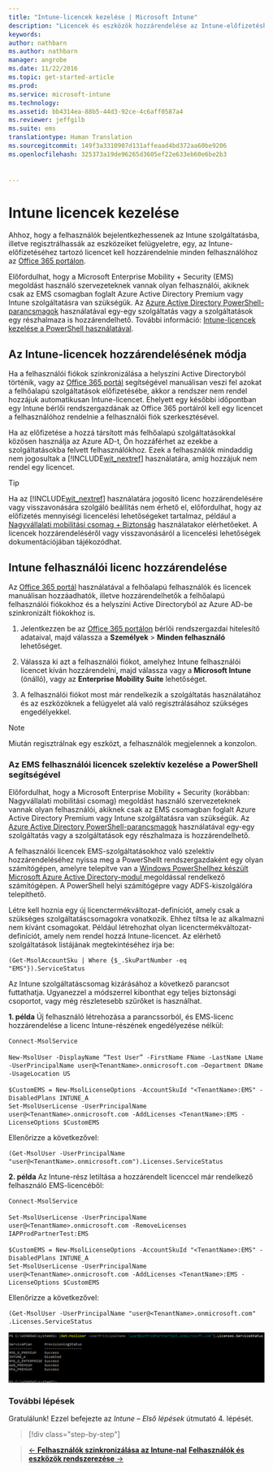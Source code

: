 ```yaml
---
title: "Intune-licencek kezelése | Microsoft Intune"
description: "Licencek és eszközök hozzárendelése az Intune-előfizetéshez"
keywords: 
author: nathbarn
ms.author: nathbarn
manager: angrobe
ms.date: 11/22/2016
ms.topic: get-started-article
ms.prod: 
ms.service: microsoft-intune
ms.technology: 
ms.assetid: bb4314ea-88b5-44d3-92ce-4c6aff0587a4
ms.reviewer: jeffgilb
ms.suite: ems
translationtype: Human Translation
ms.sourcegitcommit: 149f3a3310907d131affeaad4bd372aa60be9206
ms.openlocfilehash: 325373a19de96265d3605ef22e633eb60e6be2b3


---
```


# <a name="manage-intune-licenses"></a>Intune licencek kezelése
Ahhoz, hogy a felhasználók bejelentkezhessenek az Intune szolgáltatásba, illetve regisztrálhassák az eszközeiket felügyeletre, egy, az Intune-előfizetéséhez tartozó licencet kell hozzárendelnie minden felhasználóhoz az [Office 365 portálon](http://go.microsoft.com/fwlink/p/?LinkId=698854).

Előfordulhat, hogy a Microsoft Enterprise Mobility + Security (EMS) megoldást használó szervezeteknek vannak olyan felhasználói, akiknek csak az EMS csomagban foglalt Azure Active Directory Premium vagy Intune szolgáltatásra van szükségük. Az [Azure Active Directory PowerShell-parancsmagok](https://msdn.microsoft.com/library/jj151815.aspx) használatával egy-egy szolgáltatás vagy a szolgáltatások egy részhalmaza is hozzárendelhető. További információ: [Intune-licencek kezelése a PowerShell használatával](start-with-a-paid-subscription-to-microsoft-intune-step-4-posh.md).

## <a name="how-intune-licenses-are-assigned"></a>Az Intune-licencek hozzárendelésének módja
Ha a felhasználói fiókok szinkronizálása a helyszíni Active Directoryból történik, vagy az [Office 365 portál](http://go.microsoft.com/fwlink/p/?LinkId=698854) segítségével manuálisan veszi fel azokat a felhőalapú szolgáltatások előfizetésébe, akkor a rendszer nem rendel hozzájuk automatikusan Intune-licencet. Ehelyett egy későbbi időpontban egy Intune bérlői rendszergazdának az Office 365 portálról kell egy licencet a felhasználóhoz rendelnie a felhasználói fiók szerkesztésével.

Ha az előfizetése a hozzá társított más felhőalapú szolgáltatásokkal közösen használja az Azure AD-t, Ön hozzáférhet az ezekbe a szolgáltatásokba felvett felhasználókhoz. Ezek a felhasználók mindaddig nem jogosultak a [!INCLUDE[wit_nextref](../includes/wit_nextref_md.md)] használatára, amíg hozzájuk nem rendel egy licencet.

> [!TIP]
> Ha az [!INCLUDE[wit_nextref](../includes/wit_nextref_md.md)] használatára jogosító licenc hozzárendelésére vagy visszavonására szolgáló beállítás nem érhető el, előfordulhat, hogy az előfizetés mennyiségi licencelési lehetőségeket tartalmaz, például a [Nagyvállalati mobilitási csomag + Biztonság](https://www.microsoft.com/en-us/server-cloud/enterprise-mobility/overview.aspx) használatakor elérhetőeket. A licencek hozzárendeléséről vagy visszavonásáról a licencelési lehetőségek dokumentációjában tájékozódhat.

## <a name="assign-an-intune-user-license"></a>Intune felhasználói licenc hozzárendelése

Az [Office 365 portál](http://go.microsoft.com/fwlink/p/?LinkId=698854) használatával a felhőalapú felhasználók és licencek manuálisan hozzáadhatók, illetve hozzárendelhetők a felhőalapú felhasználói fiókokhoz és a helyszíni Active Directoryból az Azure AD-be szinkronizált fiókokhoz is.

1.  Jelentkezzen be az [Office 365 portálon](http://go.microsoft.com/fwlink/p/?LinkId=698854) bérlői rendszergazdai hitelesítő adataival, majd válassza a **Személyek** > **Minden felhasználó** lehetőséget.

2.  Válassza ki azt a felhasználói fiókot, amelyhez Intune felhasználói licencet kíván hozzárendelni, majd válassza vagy a **Microsoft Intune** (önálló), vagy az **Enterprise Mobility Suite** lehetőséget.

3.  A felhasználói fiókot most már rendelkezik a szolgáltatás használatához és az eszközöknek a felügyelet alá való regisztrálásához szükséges engedélyekkel.

> [!NOTE]
> Miután regisztrálnak egy eszközt, a felhasználók megjelennek a konzolon.

### <a name="use-powershell-to-selectively-manage-ems-user-licenses"></a>Az EMS felhasználói licencek szelektív kezelése a PowerShell segítségével
Előfordulhat, hogy a Microsoft Enterprise Mobility + Security (korábban: Nagyvállalati mobilitási csomag) megoldást használó szervezeteknek vannak olyan felhasználói, akiknek csak az EMS csomagban foglalt Azure Active Directory Premium vagy Intune szolgáltatásra van szükségük. Az [Azure Active Directory PowerShell-parancsmagok](https://msdn.microsoft.com/library/jj151815.aspx) használatával egy-egy szolgáltatás vagy a szolgáltatások egy részhalmaza is hozzárendelhető.

A felhasználói licencek EMS-szolgáltatásokhoz való szelektív hozzárendeléséhez nyissa meg a PowerShellt rendszergazdaként egy olyan számítógépen, amelyre telepítve van a [Windows PowerShellhez készült Microsoft Azure Active Directory-modul ](https://msdn.microsoft.com/library/jj151815.aspx#bkmk_installmodule) megoldással rendelkező számítógépen. A PowerShell helyi számítógépre vagy ADFS-kiszolgálóra telepíthető.

Létre kell hoznia egy új licenctermékváltozat-definíciót, amely csak a szükséges szolgáltatáscsomagokra vonatkozik. Ehhez tiltsa le az alkalmazni nem kívánt csomagokat. Például létrehozhat olyan licenctermékváltozat-definíciót, amely nem rendel hozzá Intune-licencet. Az elérhető szolgáltatások listájának megtekintéséhez írja be:

    (Get-MsolAccountSku | Where {$_.SkuPartNumber -eq "EMS"}).ServiceStatus

Az Intune szolgáltatáscsomag kizárásához a következő parancsot futtathatja. Ugyanezzel a módszerrel kibonthat egy teljes biztonsági csoportot, vagy még részletesebb szűrőket is használhat.

**1. példa** Új felhasználó létrehozása a parancssorból, és EMS-licenc hozzárendelése a licenc Intune-részének engedélyezése nélkül:

    Connect-MsolService

    New-MsolUser -DisplayName “Test User” -FirstName FName -LastName LName -UserPrincipalName user@<TenantName>.onmicrosoft.com –Department DName -UsageLocation US

    $CustomEMS = New-MsolLicenseOptions -AccountSkuId "<TenantName>:EMS" -DisabledPlans INTUNE_A
    Set-MsolUserLicense -UserPrincipalName user@<TenantName>.onmicrosoft.com -AddLicenses <TenantName>:EMS -LicenseOptions $CustomEMS


Ellenőrizze a következővel:

    (Get-MsolUser -UserPrincipalName "user@<TenantName>.onmicrosoft.com").Licenses.ServiceStatus

**2. példa** Az Intune-rész letiltása a hozzárendelt licenccel már rendelkező felhasználó EMS-licencéből:

    Connect-MsolService

    Set-MsolUserLicense -UserPrincipalName user@<TenantName>.onmicrosoft.com -RemoveLicenses IAPProdPartnerTest:EMS

    $CustomEMS = New-MsolLicenseOptions -AccountSkuId "<TenantName>:EMS" -DisabledPlans INTUNE_A
    Set-MsolUserLicense -UserPrincipalName user@<TenantName>.onmicrosoft.com -AddLicenses <TenantName>:EMS -LicenseOptions $CustomEMS

Ellenőrizze a következővel:

    (Get-MsolUser -UserPrincipalName "user@<TenantName>.onmicrosoft.com" .Licenses.ServiceStatus

![PoSH-AddLic-Verify](./media/posh-addlic-verify.png)

### <a name="next-steps"></a>További lépések
Gratulálunk! Ezzel befejezte az *Intune – Első lépések* útmutató 4. lépését.
>[!div class="step-by-step"]

>[&larr; **Felhasználók szinkronizálása az Intune-nal**](.\start-with-a-paid-subscription-to-microsoft-intune-step-2.md)     [**Felhasználók és eszközök rendszerezése** &rarr;](.\start-with-a-paid-subscription-to-microsoft-intune-step-5.md)  



<!--HONumber=Nov16_HO4-->


